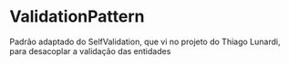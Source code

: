 # ValidationPattern

Padrão adaptado do SelfValidation, que vi no projeto do Thiago Lunardi,
para desacoplar a validação das entidades
